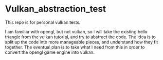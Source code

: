 # Vulkan_abstraction_test
This repo is for personal vulkan tests.

I am familiar with opengl, but not vulkan, so I will take the existing hello triangle from the vulkan tutorial, and try to abstract the code. The idea is to split up the code into more manageable pieces, and understand how they fit together. The eventual plan is to take what I need from this in order to convert the opengl game engine into vulkan. 
